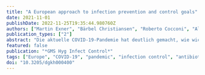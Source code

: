 ```yaml
---
title: "A European approach to infection prevention and control goals"
date: 2021-11-01
publishDate: 2022-11-25T19:35:44.980760Z
authors: ["Martin Exner", "Bärbel Christiansen", "Roberto Cocconi", "Alexander Friedrich", "Philippe Hartemann", "Peter Heeg", "Ursel Heudorf", "CaroIa llschner", "Axel Kramer", "Wolfgang Merkens", "Peter Oltmanns", "Frank Pitten", "Hans-Günther Sonntag", "Kathrin Steinhauer", "Athanassios Tsakris", "Rolanda Valinteliene", "Violeta Voynova-Georgieva"]
publication_types: ["2"]
abstract: "Die aktuelle COVID-19-Pandemie hat deutlich gemacht, wie wichtig gemeinsame Anstrengungen und ein gemeinsames Vorgehen sind, um die Sicherheit von Patienten und Mitarbeitenden in der medizinischen Versorgung in ganz Europa zu gewährleisten. Auch die jüngsten Hochwasserkatastrophen in Deutschland und anderen Ländern haben gezeigt, dass sofortige überregionale Maßnahmen, in diesem Fall zur Prävention von durch Wasser übertragenen Infektionen, dringend erforderlich sind. Umweltkatastrophen werden zunehmen, und sie haben auch für Krankenhäuser und Pflegeheime Folgen.Ausbrüche müssen verhindert und unter Kontrolle gebracht werden. Zugleich ist mit dem Auftreten neuer Krankheitserreger sowie mit einer bereits jetzt zu beobachtenden geographischen Verschiebung von Infektionskrankheiten zu rechnen.Der Ansatz zur Prävention und Bekämpfung von Infektionskrankheiten muss sowohl strukturelle als auch politische Aspekte beinhalten. Es gilt, den Grundsatz des gleichen Schutzes vor Infektionen in allen europäischen Ländern umzusetzen. Prävention und Bekämpfung von Infektionen, einschließlich nosokomialer Infektionen, Infektionen durch antibiotikaresistente Bakterien sowie Pandemien, müssen in ganz Europa auf den gleichen Standards beruhen.Der Schutz vor Infektionen und anderen Risiken für die öffentliche Gesundheit in allen Ländern Europas ist der beste Garant für die Schaffung von Vertrauen und Identifikation der Bürger in unserem gemeinsamen Europa. Expertinnen und Experten auf den Gebieten der Hygiene, Mikrobiologie, Infektiologie und Epidemiologie müssen ihre Expertise zur Prävention und Bekämpfung von Infektionen aus verschiedenen europäischen Ländern bündeln und die wichtigsten Ziele zur Erreichung eines hohen Standards von Hygienemaßnahmen in Europa definieren. Die Teilnehmer des Internationalen Symposions der Rudolf Schülke Foundation fordern, umgehend zu handeln und der Umsetzung des vorgeschlagenen 16-Punkte-Plans Priorität einzuräumen."
featured: false
publication: "*GMS Hyg Infect Control*"
tags: ["Europe", "COVID-19", "pandemic", "infection control", "antibiotic-resistant bacteria", "environmental disaster", "hygiene", "infection prevention"]
doi: "10.3205/dgkh000400"
---
```



